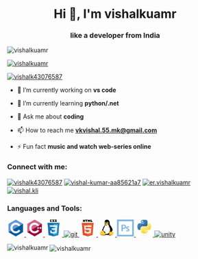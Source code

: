 <h1 align="center">Hi 👋, I'm vishalkuamr</h1>
<h3 align="center">like a developer from India</h3>

<p align="left"> <img src="https://komarev.com/ghpvc/?username=vishalkuamr&label=Profile%20views&color=0e75b6&style=flat" alt="vishalkuamr" /> </p>

<p align="left"> <a href="https://github.com/ryo-ma/github-profile-trophy"><img src="https://github-profile-trophy.vercel.app/?username=vishalkuamr" alt="vishalkuamr" /></a> </p>

<p align="left"> <a href="https://twitter.com/vishalk43076587" target="blank"><img src="https://img.shields.io/twitter/follow/vishalk43076587?logo=twitter&style=for-the-badge" alt="vishalk43076587" /></a> </p>

- 🔭 I’m currently working on **vs code**

- 🌱 I’m currently learning **python/.net**

- 💬 Ask me about **coding**

- 📫 How to reach me **vkvishal.55.mk@gmail.com**

- ⚡ Fun fact **music and watch web-series online**

<h3 align="left">Connect with me:</h3>
<p align="left">
<a href="https://twitter.com/vishalk43076587" target="blank"><img align="center" src="https://raw.githubusercontent.com/rahuldkjain/github-profile-readme-generator/neutral-icons/src/images/icons/Social/twitter.svg" alt="vishalk43076587" height="30" width="40" /></a>
<a href="https://linkedin.com/in/vishal-kumar-aa85621a7" target="blank"><img align="center" src="https://raw.githubusercontent.com/rahuldkjain/github-profile-readme-generator/neutral-icons/src/images/icons/Social/linked-in-alt.svg" alt="vishal-kumar-aa85621a7" height="30" width="40" /></a>
<a href="https://stackoverflow.com/users/er.vishalkuamr" target="blank"><img align="center" src="https://raw.githubusercontent.com/rahuldkjain/github-profile-readme-generator/neutral-icons/src/images/icons/Social/stack-overflow.svg" alt="er.vishalkuamr" height="30" width="40" /></a>
<a href="https://instagram.com/vishal.kli" target="blank"><img align="center" src="https://raw.githubusercontent.com/rahuldkjain/github-profile-readme-generator/neutral-icons/src/images/icons/Social/instagram.svg" alt="vishal.kli" height="30" width="40" /></a>
</p>

<h3 align="left">Languages and Tools:</h3>
<p align="left"> <a href="https://www.cprogramming.com/" target="_blank"> <img src="https://raw.githubusercontent.com/devicons/devicon/master/icons/c/c-original.svg" alt="c" width="40" height="40"/> </a> <a href="https://www.w3schools.com/cpp/" target="_blank"> <img src="https://raw.githubusercontent.com/devicons/devicon/master/icons/cplusplus/cplusplus-original.svg" alt="cplusplus" width="40" height="40"/> </a> <a href="https://www.w3schools.com/css/" target="_blank"> <img src="https://raw.githubusercontent.com/devicons/devicon/master/icons/css3/css3-original-wordmark.svg" alt="css3" width="40" height="40"/> </a> <a href="https://git-scm.com/" target="_blank"> <img src="https://www.vectorlogo.zone/logos/git-scm/git-scm-icon.svg" alt="git" width="40" height="40"/> </a> <a href="https://www.w3.org/html/" target="_blank"> <img src="https://raw.githubusercontent.com/devicons/devicon/master/icons/html5/html5-original-wordmark.svg" alt="html5" width="40" height="40"/> </a> <a href="https://www.linux.org/" target="_blank"> <img src="https://raw.githubusercontent.com/devicons/devicon/master/icons/linux/linux-original.svg" alt="linux" width="40" height="40"/> </a> <a href="https://www.photoshop.com/en" target="_blank"> <img src="https://raw.githubusercontent.com/devicons/devicon/master/icons/photoshop/photoshop-line.svg" alt="photoshop" width="40" height="40"/> </a> <a href="https://www.python.org" target="_blank"> <img src="https://raw.githubusercontent.com/devicons/devicon/master/icons/python/python-original.svg" alt="python" width="40" height="40"/> </a> <a href="https://unity.com/" target="_blank"> <img src="https://www.vectorlogo.zone/logos/unity3d/unity3d-icon.svg" alt="unity" width="40" height="40"/> </a> </p>

<p><img align="left" src="https://github-readme-stats.vercel.app/api/top-langs?username=vishalkuamr&show_icons=true&locale=en&layout=compact" alt="vishalkuamr" /></p>

<p>&nbsp;<img align="center" src="https://github-readme-stats.vercel.app/api?username=vishalkuamr&show_icons=true&locale=en" alt="vishalkuamr" /></p>
